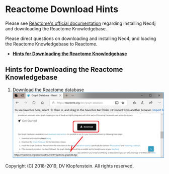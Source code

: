 # Reactome Download Hints
Please see [Reactome's official documentation](https://reactome.org/dev/graph-database#GetStarted)
regarding installing Neo4j and downloading the Reactome Knowledgebase.

Please direct questions on downloading and installing Neo4j and loading the Reactome Knowledgebase to Reactome.

  * [**Hints for Downloading the Reactome Knowledgebase**]()

## Hints for Downloading the Reactome Knowledgebase
1. Download the Reactome database
![download](images/download.png)

Copyright (C) 2018-2019, DV Klopfenstein. All rights reserved.
